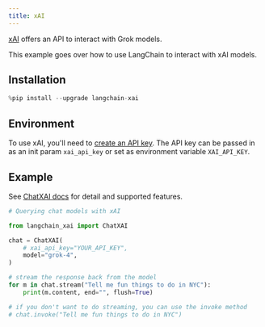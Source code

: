```yaml
---
title: xAI
---
```


[xAI](https://console.x.ai) offers an API to interact with Grok models.

This example goes over how to use LangChain to interact with xAI models.

## Installation


```python
%pip install --upgrade langchain-xai
```

## Environment

To use xAI, you'll need to [create an API key](https://console.x.ai/). The API key can be passed in as an init param ``xai_api_key`` or set as environment variable ``XAI_API_KEY``.

## Example

See [ChatXAI docs](/oss/integrations/chat/xai) for detail and supported features.


```python
# Querying chat models with xAI

from langchain_xai import ChatXAI

chat = ChatXAI(
    # xai_api_key="YOUR_API_KEY",
    model="grok-4",
)

# stream the response back from the model
for m in chat.stream("Tell me fun things to do in NYC"):
    print(m.content, end="", flush=True)

# if you don't want to do streaming, you can use the invoke method
# chat.invoke("Tell me fun things to do in NYC")
```
